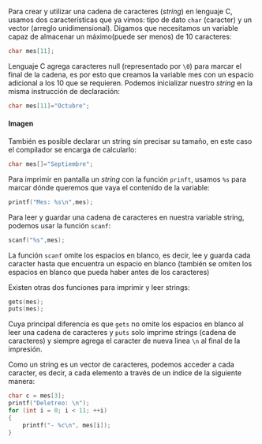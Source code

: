 Para crear y utilizar una cadena de caracteres (*string*) en lenguaje C, usamos dos características que ya vimos: tipo de dato `char` (caracter) y un vector (arreglo unidimensional). Digamos que necesitamos un variable capaz de almacenar un máximo(puede ser menos) de 10 caracteres:
```c
char mes[11];
```
Lenguaje C agrega caracteres null (representado por `\0`) para marcar el final de la cadena, es por esto que creamos la variable mes con un espacio adicional a los 10 que se requieren. 
Podemos inicializar nuestro *string* en la misma instrucción de declaración:
```c
char mes[11]="Octubre";
```
####  Imagen
También es posible declarar un string sin precisar su tamaño, en este caso el compilador se encarga de calcularlo:
```c
char mes[]="Septiembre";
```
Para imprimir en pantalla un *string* con la función `prinft`, usamos `%s` para marcar dónde queremos que vaya el contenido de la variable:
```c
printf("Mes: %s\n",mes);
```
Para leer y guardar una cadena de caracteres en nuestra variable string, podemos usar la función `scanf`:
```c
scanf("%s",mes);
```
La función `scanf` omite los espacios en blanco, es decir, lee y guarda cada caracter hasta que encuentra un espacio en blanco (también se omiten los espacios en blanco que pueda haber antes de los caracteres)

Existen otras dos funciones para imprimir y leer strings:
```c
gets(mes);
puts(mes);
```
Cuya principal diferencia es que `gets` no omite los espacios en blanco al leer una cadena de caracteres y `puts` solo imprime strings (cadena de caracteres) y siempre agrega el caracter de nueva linea `\n` al final de la impresión. 

Como un string es un vector de caracteres, podemos acceder a cada caracter, es decir, a cada elemento a través de un índice de la siguiente manera:
```c
char c = mes[3];
printf("Deletreo: \n");
for (int i = 0; i < 11; ++i)
{
    printf("- %c\n", mes[i]);
}
```